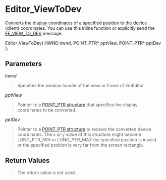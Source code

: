 # Editor\_ViewToDev

Converts the display coordinates of a specified position to the device
(client) coordinates. You can use this inline function or explicitly send the
[EE\_VIEW\_TO\_DEV](../message/ee_view_to_dev) message.

Editor\_ViewToDev( HWND hwnd, POINT\_PTR\* pptView, POINT\_PTR\* pptDev );

## Parameters

_hwnd_

> Specifies the window handle of the view or frame of EmEditor.

_pptView_

> Pointer to a [POINT\_PTR structure](../structure/point_ptr) that specifies the display coordinates to be
> converted.

_pptDev_

> Pointer to a [POINT\_PTR structure](../structure/point_ptr) to receive the converted device coordinates. The x or y value of this structure might become LONG\_PTR\_MIN or LONG\_PTR\_MAX
> the specified position is invalid or the specified position is very far from the screen rectangle.

## Return Values

> The return value is not used.
